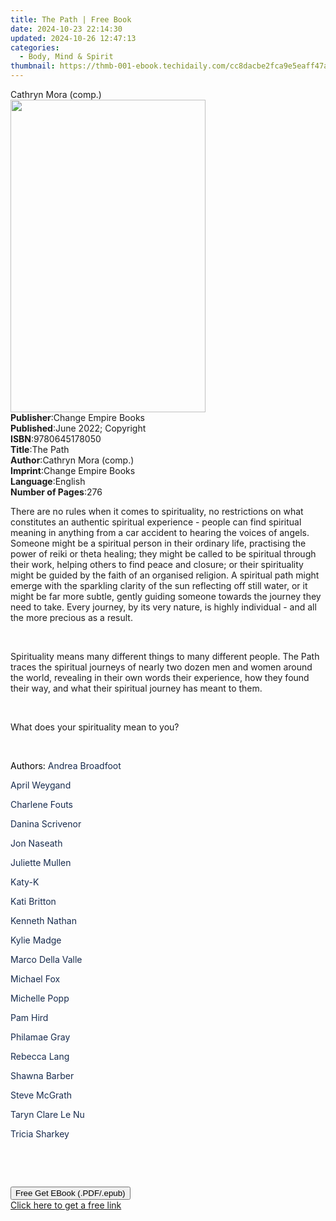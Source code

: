 ```yaml
---
title: The Path | Free Book
date: 2024-10-23 22:14:30
updated: 2024-10-26 12:47:13
categories:
  - Body, Mind & Spirit
thumbnail: https://thmb-001-ebook.techidaily.com/cc8dacbe2fca9e5eaff47a968f3f06ec430a67be67c381446b94756b4bacfcab.jpg
---
```

<main id="book-container">
  <div class="flex flex-col">
    <div class="book-brief flex-1 py-6 px-4 sm:p-6 md:py-10 md:px-8">
      <!-- brief-->
      <div class="book-brief-main">Cathryn Mora (comp.)</div>
    </div>
    <div
      class="book-meta-info flex-1 grid gap-4 col-start-1 col-end-3 row-start-1 sm:mb-6 sm:grid-cols-4 lg:gap-6 lg:col-start-2 lg:row-end-6 lg:row-span-6 lg:mb-0"
    >
      <div
        class="book-meta-info-left place-content-center mt-4 p-4 text-sm leading-6 col-start-2 col-span-2 dark:text-slate-400"
      >
        <img
          class="w-full h-500 object-cover rounded-lg sm:h-255 sm:col-span-2 lg:col-span-full"
          src="https://img-001-ebook.techidaily.com/d3d5d43fc3b2d5ed2bc42b0d5f41fb470e080a0927f37a1bc35479a489663dab.jpg"
          alt=""
          width="312"
          height="500"
        />
      </div>
      <div
        class="book-meta-info-right mt-2 col-start-1 row-start-2 col-span-3 self-center"
      >
        <!-- meta data  -->
        <div class="flex flex-col px-4 md:px-8">
          <div class="flex-1">
            <strong>Publisher</strong>:<span class="px-2"
              >Change Empire Books</span
            >
          </div>
          <div class="flex-1">
            <strong>Published</strong>:<span class="px-2"
              >June 2022; Copyright</span
            >
          </div>
          <div class="flex-1">
            <strong>ISBN</strong>:<span class="px-2">9780645178050</span>
          </div>
          <div class="flex-1">
            <strong>Title</strong>:<span class="px-2">The Path</span>
          </div>
          <div class="flex-1">
            <strong>Author</strong>:<span class="px-2"
              >Cathryn Mora (comp.)</span
            >
          </div>
          <div class="flex-1">
            <strong>Imprint</strong>:<span class="px-2"
              >Change Empire Books</span
            >
          </div>
          <div class="flex-1">
            <strong>Language</strong>:<span class="px-2">English</span>
          </div>
          <div class="flex-1">
            <strong>Number of Pages</strong>:<span class="px-2">276</span>
          </div>
        </div>
      </div>
    </div>
    <div class="book-description flex-1 py-6 px-4 sm:p-6 md:py-10 md:px-8">
      <div class="book-description-main">
        <div accordion-content="" id="description">
          <p>
            <span style="color: rgb(29, 28, 29)"
              >There are no rules when it comes to spirituality, no restrictions
              on what constitutes an authentic spiritual experience - people can
              find spiritual meaning in anything from a car accident to hearing
              the voices of angels. Someone might be a spiritual person in their
              ordinary life, practising the power of reiki or theta healing;
              they might be called to be spiritual through their work, helping
              others to find peace and closure; or their spirituality might be
              guided by the faith of an organised religion. A spiritual path
              might emerge with the sparkling clarity of the sun reflecting off
              still water, or it might be far more subtle, gently guiding
              someone towards the journey they need to take. Every journey, by
              its very nature, is highly individual - and all the more precious
              as a result.</span
            >
          </p>
          <p><br /></p>
          <p>
            <span style="color: rgb(29, 28, 29)"
              >Spirituality means many different things to many different
              people. </span
            >The Path
            <span style="color: rgb(29, 28, 29)"
              >traces the spiritual journeys of nearly two dozen men and women
              around the world, revealing in their own words their experience,
              how they found their way, and what their spiritual journey has
              meant to them.</span
            >
          </p>
          <p><br /></p>
          <p>
            What does your spirituality mean to you?<span
              style="color: rgb(0, 0, 0)"
              >&nbsp;</span
            >
          </p>
          <p><br /></p>
          <p>
            <span style="color: rgb(0, 0, 0)">Authors: </span
            ><span
              style="color: rgb(23, 43, 77); background-color: rgba(0, 0, 0, 0)"
              >Andrea Broadfoot</span
            >
          </p>
          <p>
            <span
              style="background-color: rgba(0, 0, 0, 0); color: rgb(23, 43, 77)"
              >April Weygand</span
            >
          </p>
          <p>
            <span
              style="background-color: rgba(0, 0, 0, 0); color: rgb(23, 43, 77)"
              >Charlene Fouts</span
            >
          </p>
          <p>
            <span
              style="background-color: rgba(0, 0, 0, 0); color: rgb(23, 43, 77)"
              >Danina Scrivenor</span
            >
          </p>
          <p>
            <span
              style="background-color: rgba(0, 0, 0, 0); color: rgb(23, 43, 77)"
              >Jon Naseath</span
            >
          </p>
          <p>
            <span
              style="background-color: rgba(0, 0, 0, 0); color: rgb(23, 43, 77)"
              >Juliette Mullen</span
            >
          </p>
          <p>
            <span
              style="background-color: rgba(0, 0, 0, 0); color: rgb(23, 43, 77)"
              >Katy-K</span
            >
          </p>
          <p>
            <span
              style="background-color: rgba(0, 0, 0, 0); color: rgb(23, 43, 77)"
              >Kati Britton</span
            >
          </p>
          <p>
            <span
              style="background-color: rgba(0, 0, 0, 0); color: rgb(23, 43, 77)"
              >Kenneth Nathan</span
            >
          </p>
          <p>
            <span
              style="background-color: rgba(0, 0, 0, 0); color: rgb(23, 43, 77)"
              >Kylie Madge</span
            >
          </p>
          <p>
            <span
              style="background-color: rgba(0, 0, 0, 0); color: rgb(23, 43, 77)"
              >Marco Della Valle</span
            >
          </p>
          <p>
            <span
              style="background-color: rgba(0, 0, 0, 0); color: rgb(23, 43, 77)"
              >Michael Fox</span
            >
          </p>
          <p>
            <span
              style="background-color: rgba(0, 0, 0, 0); color: rgb(23, 43, 77)"
              >Michelle Popp</span
            >
          </p>
          <p>
            <span
              style="background-color: rgba(0, 0, 0, 0); color: rgb(23, 43, 77)"
              >Pam Hird</span
            >
          </p>
          <p>
            <span
              style="background-color: rgba(0, 0, 0, 0); color: rgb(23, 43, 77)"
              >Philamae Gray</span
            >
          </p>
          <p>
            <span
              style="background-color: rgba(0, 0, 0, 0); color: rgb(23, 43, 77)"
              >Rebecca Lang</span
            >
          </p>
          <p>
            <span
              style="background-color: rgba(0, 0, 0, 0); color: rgb(23, 43, 77)"
              >Shawna Barber</span
            >
          </p>
          <p>
            <span
              style="background-color: rgba(0, 0, 0, 0); color: rgb(23, 43, 77)"
              >Steve McGrath</span
            >
          </p>
          <p>
            <span
              style="background-color: rgba(0, 0, 0, 0); color: rgb(23, 43, 77)"
              >Taryn Clare Le Nu</span
            >
          </p>
          <p>
            <span
              style="background-color: rgba(0, 0, 0, 0); color: rgb(23, 43, 77)"
              >Tricia Sharkey</span
            >
          </p>
          <p><br /></p>
          <p><br /></p>
        </div>
        <div class="accordion-fader"></div>
      </div>
    </div>
    <div class="book-excerpts flex-1 py-6 px-4 sm:p-6 md:py-10 md:px-8"></div>
    <div
      class="book-about-author flex-1 py-6 px-4 sm:p-6 md:py-10 md:px-8"
    ></div>
    <div class="book-free-get flex-1 py-6 px-4 sm:p-6 md:py-10 md:px-8">
      <button
        id="btn-free-get"
        class="bg-blue-500 hover:bg-blue-700 text-white font-bold py-2 px-4 rounded"
      >
        Free Get EBook (.PDF/.epub)
      </button>
      <div id="countdown-display" class="px-2 text-lg mt-2"></div>
      <a
        id="free-link"
        class="hidden bg-blue-500 hover:bg-blue-700 text-white font-bold py-2 px-4 rounded"
        href="https://www.ebooks.com/en-us/book/210595639/the-path/cathryn-mora/"
        target="_blank"
        >Click here to get a free link</a
      >
    </div>
    <script>
      let countdownTime = 0;
      let countdownInterval = null;
      document
        .getElementById('btn-free-get')
        .addEventListener('click', startCountdown);
      function startCountdown() {
        countdownTime = new Date().getTime() + 60000 * 3;
        countdownInterval = setInterval(updateCountdown, 1000);
        document.getElementById('btn-free-get').disabled = true;
        document
          .getElementById('btn-free-get')
          .classList.add('bg-gray-500', 'cursor-not-allowed');
      }
      function updateCountdown() {
        let currentTime = new Date().getTime();
        let timeLeft = countdownTime - currentTime;
        let secondsLeft = Math.floor(timeLeft / 1000);
        document.getElementById('countdown-display').innerHTML =
          `Remaining time: ${secondsLeft} seconds.`;
        if (secondsLeft <= 0) {
          clearInterval(countdownInterval);
          document.getElementById('btn-free-get').classList.add('hidden');
          document.getElementById('free-link').classList.remove('hidden');
          document.getElementById('countdown-display').innerHTML = '';
        }
      }
    </script>
  </div>
</main>
